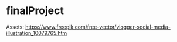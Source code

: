 # finalProject

Assets: https://www.freepik.com/free-vector/vlogger-social-media-illustration_10079765.htm 
